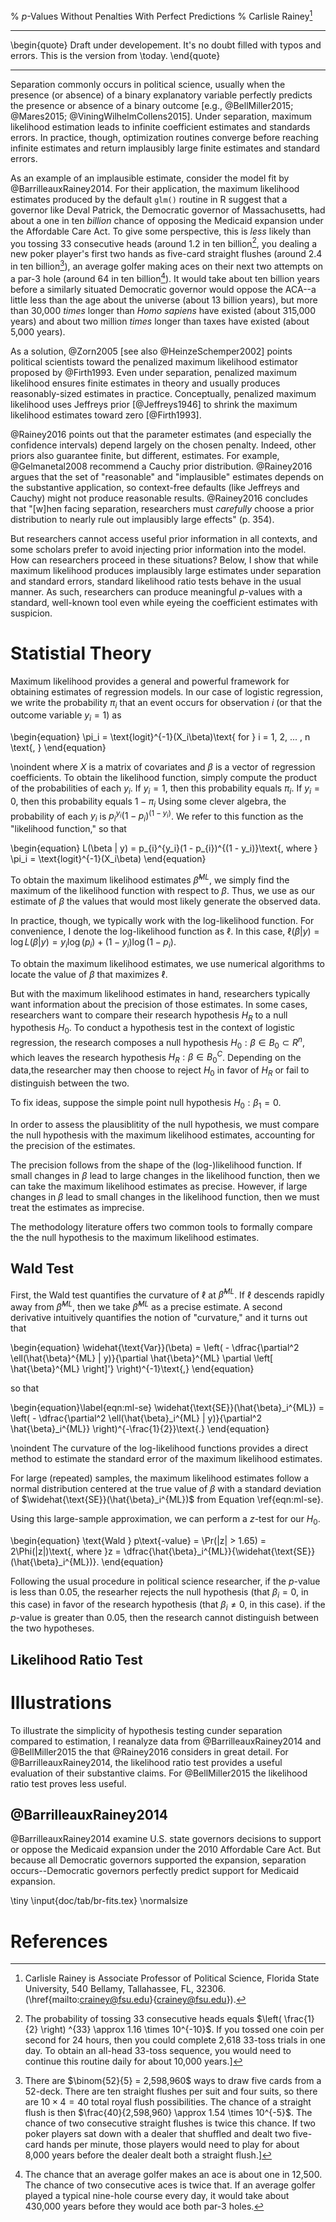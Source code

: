 % $p$-Values Without Penalties With Perfect Predictions
% Carlisle Rainey[^contact]

[^contact]: Carlisle Rainey is Associate Professor of Political Science, Florida State University, 540 Bellamy, Tallahassee, FL, 32306. (\href{mailto:crainey@fsu.edu}{crainey@fsu.edu}).

-----

\begin{quote}
Draft under developement. It's no doubt filled with typos and errors. This is the version from \today.
\end{quote}

-----

Separation commonly occurs in political science, usually when the presence (or absence) of a binary explanatory variable perfectly predicts the presence or absence of a binary outcome [e.g., @BellMiller2015; @Mares2015; @ViningWilhelmCollens2015]. Under separation, maximum likelihood estimation leads to infinite coefficient estimates and standards errors. In practice, though, optimization routines converge before reaching infinite estimates and return implausibly large finite estimates and standard errors. 

As an example of an implausible estimate, consider the model fit by @BarrilleauxRainey2014. For their application, the maximum likelihood estimates produced by the default `glm()` routine in R suggest that a governor like Deval Patrick, the Democratic governor of Massachusetts, had about a one in ten *billion* chance of opposing the Medicaid expansion under the Affordable Care Act. To give some perspective, this is *less* likely than you tossing 33 consecutive heads (around 1.2 in ten billion[^33-heads], you dealing a new poker player's first two hands as five-card straight flushes (around 2.4 in ten billion[^2-straight-flushes]), an average golfer making aces on their next two attempts on a par-3 hole (around 64 in ten billion[^2-holes-in-one]).  It would take about ten billion years before a similarly situated Democratic governor would oppose the ACA--a little less than the age about the universe (about 13 billion years), but more than 30,000 *times* longer than *Homo sapiens* have existed (about 315,000 years) and about two million *times* longer than taxes have existed (about 5,000 years).

[^33-heads]: The probability of tossing 33 consecutive heads equals $\left( \frac{1}{2} \right) ^{33} \approx 1.16 \times 10^{-10}$. If you tossed one coin per second for 24 hours, then you could complete 2,618 33-toss trials in one day. To obtain an all-head 33-toss sequence, you would need to continue this routine daily for about 10,000 years.]

[^2-straight-flushes]: There are $\binom{52}{5} = 2,598,960$ ways to draw five cards from a 52-deck. There are ten straight flushes per suit and four suits, so there are $10 \times 4 = 40$ total royal flush possibilities. The chance of a straight flush is then $\frac{40}{2,598,960} \approx 1.54 \times 10^{-5}$. The chance of two consecutive straight flushes is twice this chance. If two poker players sat down with a dealer that shuffled and dealt two five-card hands per minute, those players would need to play for about 8,000 years before the dealer dealt both a straight flush.]

[^2-holes-in-one]: The chance that an average golfer makes an ace is about one in 12,500. The chance of two consecutive aces is twice that. If an average golfer played a typical nine-hole course every day, it would take about 430,000 years before they would ace both par-3 holes.

As a solution, @Zorn2005 [see also @HeinzeSchemper2002] points political scientists toward the penalized maximum likelihood estimator proposed by @Firth1993. Even under separation, penalized maximum likelihood ensures finite estimates in theory and usually produces reasonably-sized estimates in practice. Conceptually, penalized maximum likelihood uses Jeffreys prior [@Jeffreys1946] to shrink the maximum likelihood estimates toward zero [@Firth1993]. 

@Rainey2016 points out that the parameter estimates (and especially the confidence intervals) depend largely on the chosen penalty. Indeed, other priors also guarantee finite, but different, estimates. For example, @Gelmanetal2008 recommend a Cauchy prior distribution. @Rainey2016 argues that the set of  "reasonable" and "implausible" estimates depends on the substantive application, so context-free defaults (like Jeffreys and Cauchy) might not produce reasonable results. @Rainey2016 concludes that "[w]hen facing separation, researchers must *carefully* choose a prior distribution to nearly rule out implausibly large effects" (p. 354).

But researchers cannot access useful prior information in all contexts, and some scholars prefer to avoid injecting prior information into the model. How can researchers proceed in these situations? Below, I show that while maximum likelihood produces implausibly large estimates under separation and standard errors, standard likelihood ratio tests behave in the usual manner. As such, researchers can produce meaningful $p$-values with a standard, well-known tool even while eyeing the coefficient estimates with suspicion.

# Statistial Theory

Maximum likelihood provides a general and powerful framework for obtaining estimates of regression models. In our case of logistic regression, we write the probability $\pi_i$ that an event occurs for observation $i$ (or that the outcome variable $y_i = 1$) as 

\begin{equation}
\pi_i = \text{logit}^{-1}(X_i\beta)\text{ for } i = 1, 2, ... , n \text{, }
\end{equation}

\noindent where $X$ is a matrix of covariates and $\beta$ is a vector of regression coefficients. To obtain the likelihood function, simply compute the product of the probabilities of each $y_i$. If $y_i = 1$, then this probability equals $\pi_i$. If $y_i = 0$, then this probability equals $1 - \pi_i$ Using some clever algebra, the probability of each $y_i$ is $p_{i}^{y_i}(1 - p_{i})^{(1 - y_i)}$. We refer to this function as the "likelihood function," so that 

\begin{equation}
L(\beta | y) = p_{i}^{y_i}(1 - p_{i})^{(1 - y_i)}\text{,  where } \pi_i = \text{logit}^{-1}(X_i\beta)
\end{equation}

To obtain the maximum likelihood estimates $\hat{\beta}^{ML}$, we simply find the maximum of the likelihood function with respect to $\beta$. Thus, we use as our estimate of $\beta$ the values that would most likely generate the observed data.

In practice, though, we typically work with the log-likelihood function. For convenience, I denote the log-likelihood function as $\ell$. In this case, $\ell(\beta | y) = \log L(\beta | y) = y_i \log(p_{i}) + (1 - y_i) \log(1 - p_{i})$.

To obtain the maximum likelihood estimates, we use numerical algorithms to locate the value of $\beta$ that maximizes $\ell$.

But with the maximum likelihood estimates in hand, researchers typically want information about the precision of those estimates. In some cases, researchers want to compare their research hypothesis $H_R$ to a null hypothesis $H_0$. To conduct a hypothesis test in the context of logistic regression, the research composes a null hypothesis $H_0:\beta \in B_0 \subset R^n$, which leaves the research hypothesis $H_R: \beta \in B_0^C$. Depending on the data,the researcher may then choose to reject $H_0$ in favor of $H_R$ or fail to distinguish between the two.

To fix ideas, suppose the simple point null hypothesis $H_0: \beta_1 = 0$. 

In order to assess the plausiblitity of the null hypothesis, we must compare the null hypothesis with the maximum likelihood estimates, accounting for the precision of the estimates.

The precision follows from the shape of the (log-)likelihood function. If small changes in $\beta$ lead to large changes in the likelihood function, then we can take the maximum likelihood estimates as precise. However, if large changes in $\beta$ lead to small changes in the likelihood function, then we must treat the estimates as imprecise.

The methodology literature offers two common tools to formally compare the the null hypothesis to the maximum likelihood estimates.

## Wald Test

First, the Wald test quantifies the curvature of $\ell$ at $\hat{\beta}^{ML}$. If $\ell$ descends rapidly away from $\hat{\beta}^{ML}$, then we take $\hat{\beta}^{ML}$ as a precise estimate. A second derivative intuitively quantifies the notion of "curvature," and it turns out that

\begin{equation}
\widehat{\text{Var}}(\beta) = \left( - \dfrac{\partial^2 \ell(\hat{\beta}^{ML} | y)}{\partial \hat{\beta}^{ML} \partial \left[ \hat{\beta}^{ML} \right]'} \right)^{-1}\text{,}
\end{equation}

so that 

\begin{equation}\label{eqn:ml-se}
\widehat{\text{SE}}(\hat{\beta}_i^{ML}) = \left( - \dfrac{\partial^2 \ell(\hat{\beta}_i^{ML} | y)}{\partial^2 \hat{\beta}_i^{ML}} \right)^{-\frac{1}{2}}\text{.}
\end{equation}

\noindent The curvature of the log-likelihood functions provides a direct method to estimate the standard error of the maximum likelihood estimates. 

For large (repeated) samples, the maximum likelihood estimates follow a normal distribution centered at the true value of $\beta$ with a standard deviation of $\widehat{\text{SE}}(\hat{\beta}_i^{ML})$ from Equation \ref{eqn:ml-se}.

Using this large-sample approximation, we can perform a $z$-test for our $H_0$. 

\begin{equation}
\text{Wald } p\text{-value} = \Pr(|z| > 1.65) = 2\Phi(|z|)\text{, where }z = \dfrac{\hat{\beta}_i^{ML}}{\widehat{\text{SE}}(\hat{\beta}_i^{ML})}.
\end{equation}

Following the usual procedure in political science researcher, if the $p$-value is less than 0.05, the researher rejects the null hypothesis (that $\beta_i = 0$, in this case) in favor of the research hypothesis (that $\beta_i \neq 0$, in this case). if the $p$-value is greater than 0.05, then the research cannot distinguish between the two hypotheses.

## Likelihood Ratio Test

# Illustrations

To illustrate the simplicity of hypothesis testing cunder separation compared to estimation, I reanalyze data from @BarrilleauxRainey2014 and @BellMiller2015 the that @Rainey2016 considers in great detail. For @BarrilleauxRainey2014, the likelihood ratio test provides a useful evaluation of their substantive claims. For @BellMiller2015 the likelihood ratio test proves less useful. 

## @BarrilleauxRainey2014

@BarrilleauxRainey2014 examine U.S. state governors decisions to support or oppose the Medicaid expansion under the 2010 Affordable Care Act. But because all Democratic governors supported the expansion, separation occurs--Democratic governors perfectly predict support for Medicaid expansion.

\tiny
\input{doc/tab/br-fits.tex}
\normalsize

# References